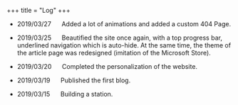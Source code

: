 +++
title = "Log"
+++

<div id="progress-left"></div>
<div id="progress-right"></div>
<link rel="stylesheet" href="../../css/kosugi-maru.css">
<link rel="stylesheet" href="../../css/APlayer.min.css">
<link rel="stylesheet" href="../../css/wave.css">
<script src="../../js/APlayer.min.js"></script>
<script src="../../js/Meting.js"></script>

<meting-js
	server = "netease"
	type = "song"
	id = "536623501"
	fixed= false
	mini= false
	autoplay = true
	preload = 'auto'
	volume = 0.8>
</meting-js>

- 2019/03/27 &nbsp;&nbsp;&nbsp;&nbsp; Added a lot of animations and added a custom 404 Page.

- 2019/03/25 &nbsp;&nbsp;&nbsp;&nbsp; Beautified the site once again, with a top progress bar, underlined navigation which is auto-hide. At the same time, the theme of the article page was redesigned (imitation of the Microsoft Store).

- 2019/03/20 &nbsp;&nbsp;&nbsp;&nbsp; Completed the personalization of the website.

- 2019/03/19 &nbsp;&nbsp;&nbsp;&nbsp; Published the first blog.

- 2019/03/15 &nbsp;&nbsp;&nbsp;&nbsp; Building a station.